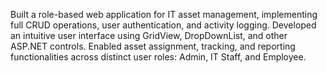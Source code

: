 Built a role-based web application for IT asset management, implementing full CRUD operations, user authentication, and activity logging.
Developed an intuitive user interface using GridView, DropDownList, and other ASP.NET controls.
Enabled asset assignment, tracking, and reporting functionalities across distinct user roles: Admin, IT Staff, and Employee.



